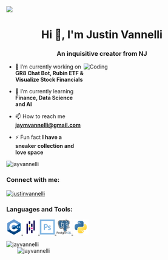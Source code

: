 <img src="https://www.naspp.com/images/default-source/page-title-backgrounds/resources/award-types/stock-options---banner-background.jpg?sfvrsn=cf867881_3">
<h1 align="center">Hi 👋, I'm Justin Vannelli</h1>
<h3 align="center">An inquisitive creator from NJ</h3>
<img align="right" alt="Coding" width="300" height="300" src="https://steamuserimages-a.akamaihd.net/ugc/1631947648964785474/81CBA15178466DD47195A239232202E78987B714/?imw=637&imh=358&ima=fit&impolicy=Letterbox&imcolor=%23000000&letterbox=true">

- 🔭 I’m currently working on **GR8 Chat Bot, Rubin ETF & Visualize Stock Financials**

- 🌱 I’m currently learning **Finance, Data Science and AI**

- 📫 How to reach me **jaymvannelli@gmail.com**

- ⚡ Fun fact **I have a sneaker collection and love space**

<p align="left"> <img src="https://komarev.com/ghpvc/?username=jayvannelli&label=Profile%20views&color=0e75b6&style=flat" alt="jayvannelli" /> </p>

<h3 align="left">Connect with me:</h3>
<p align="left">
<a href="https://linkedin.com/in/justinvannelli" target="blank"><img align="center" src="https://raw.githubusercontent.com/rahuldkjain/github-profile-readme-generator/master/src/images/icons/Social/linked-in-alt.svg" alt="justinvannelli" height="30" width="40" /></a>
</p>

<h3 align="left">Languages and Tools:</h3>
<p align="left"> <a href="https://www.w3schools.com/cpp/" target="_blank" rel="noreferrer"> <img src="https://raw.githubusercontent.com/devicons/devicon/master/icons/cplusplus/cplusplus-original.svg" alt="cplusplus" width="40" height="40"/> </a> <a href="https://pandas.pydata.org/" target="_blank" rel="noreferrer"> <img src="https://raw.githubusercontent.com/devicons/devicon/2ae2a900d2f041da66e950e4d48052658d850630/icons/pandas/pandas-original.svg" alt="pandas" width="40" height="40"/> </a> <a href="https://www.photoshop.com/en" target="_blank" rel="noreferrer"> <img src="https://raw.githubusercontent.com/devicons/devicon/master/icons/photoshop/photoshop-line.svg" alt="photoshop" width="40" height="40"/> </a> <a href="https://www.postgresql.org" target="_blank" rel="noreferrer"> <img src="https://raw.githubusercontent.com/devicons/devicon/master/icons/postgresql/postgresql-original-wordmark.svg" alt="postgresql" width="40" height="40"/> </a> <a href="https://www.python.org" target="_blank" rel="noreferrer"> <img src="https://raw.githubusercontent.com/devicons/devicon/master/icons/python/python-original.svg" alt="python" width="40" height="40"/> </a> </p>

<p><img align="left" width="475" src="https://github-readme-stats.vercel.app/api?username=jayvannelli&theme=radical&show_icons=true&locale=en&hide_border=true" alt="jayvannelli" /></p>

<p><img align="right" width="475" src="https://github-readme-streak-stats.herokuapp.com/?user=jayvannelli&theme=radical&hide_border=true"" alt="jayvannelli" /></p>
